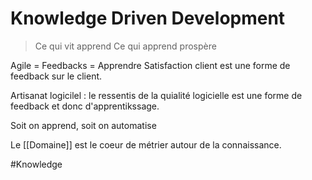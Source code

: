 # Knowledge Driven Development

> Ce qui vit apprend
> Ce qui apprend prospère

Agile = Feedbacks = Apprendre
Satisfaction client est une forme de feedback sur le client.

Artisanat logicilel : le ressentis de la quialité logicielle est une forme de feedback et donc d'apprentikssage.

Soit on apprend, soit on automatise

Le [[Domaine]] est le coeur de métrier autour de la connaissance.

#Knowledge 
